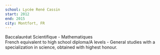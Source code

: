 ```yaml
---
school: Lycée René Cassin
start: 2012
end: 2015
city: Montfort, FR
---
```

Baccalauréat Scientifique - Mathematiques<br>
French equivalent to high school diploma/A levels - General studies with a specialization in science, obtained with highest honour.